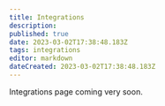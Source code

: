 ```yaml
---
title: Integrations
description: 
published: true
date: 2023-03-02T17:38:48.183Z
tags: integrations
editor: markdown
dateCreated: 2023-03-02T17:38:48.183Z
---
```


Integrations page coming very soon.